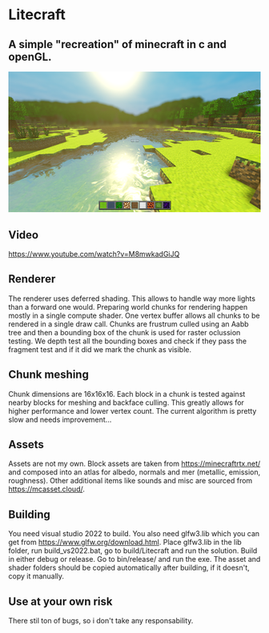 # Litecraft

## A simple "recreation" of minecraft in c and openGL.

![SCREENSHOT](image.png)

## Video
https://www.youtube.com/watch?v=M8mwkadGiJQ

## Renderer
The renderer uses deferred shading. This allows to handle way more lights than a forward one would.
Preparing world chunks for rendering happen mostly in a single compute shader. One vertex buffer allows all chunks to be rendered in a single draw call.
Chunks are frustrum culled using an Aabb tree and then a bounding box of the chunk is used for raster oclussion testing.
We depth test all the bounding boxes and check if they pass the fragment test and if it did we mark the chunk as visible.

## Chunk meshing
Chunk dimensions are 16x16x16. Each block in a chunk is tested against nearby blocks for meshing and backface culling. This greatly allows for higher performance
and lower vertex count. The current algorithm is pretty slow and needs improvement...

## Assets
Assets are not my own. Block assets are taken from https://minecraftrtx.net/ and composed into an atlas for albedo, normals and mer (metallic, emission, roughness).
Other additional items like sounds and misc are sourced from https://mcasset.cloud/.

## Building
You need visual studio 2022 to build. You also need glfw3.lib which you can get from https://www.glfw.org/download.html. Place glfw3.lib in the lib folder,
run build_vs2022.bat, go to build/Litecraft and run the solution. Build in either debug or release. Go to bin/release/ and run the exe. The asset and shader folders should be
copied automatically after building, if it doesn't, copy it manually.

## Use at your own risk
There stil ton of bugs, so i don't take any responsability.
